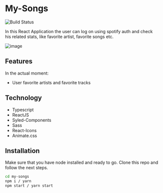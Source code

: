 # My-Songs

![Build Status](https://img.shields.io/github/last-commit/WilliamKSIlva/My-Songs)

In this React Application the user can log on using spotify auth and check his related stats, like favorite artist, favorite songs etc.

![image](https://user-images.githubusercontent.com/75429175/147896427-fd4d710c-d636-4ee1-a491-3289f89ab0ef.png)

## Features
In the actual moment:
- User favorite artists and favorite tracks

## Technology
- Typescript
- ReactJS
- Syled-Components
- Sass
- React-Icons
- Animate.css

## Installation

Make sure that you have node installed and ready to go. Clone this repo and follow
the next steps.

```sh
cd my-songs
npm i / yarn
npm start / yarn start
```



